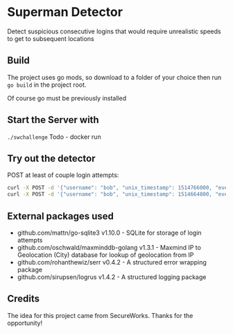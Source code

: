 # Superman Detector
Detect suspicious consecutive logins that would require unrealistic speeds to get to subsequent locations

## Build
The project uses go mods, so download to a folder of your choice then run `go build` in the project root.

Of course go must be previously installed

## Start the Server with
`./swchallenge`
Todo - docker run

## Try out the detector
POST at least of couple login attempts:  

```bash
curl -X POST -d '{"username": "bob", "unix_timestamp": 1514766000, "event_uuid": "85ad929a-db03-4bf4-9541-8f728fa12e43","ip_address": "24.242.71.20"}' http://localhost:8100/v1
curl -X POST -d '{"username": "bob", "unix_timestamp": 1514664800, "event_uuid": "85ad929a-db03-4bf4-9541-8f728fa12e41","ip_address": "206.90.252.6"}' http://localhost:8100/v1
```

## External packages used
- github.com/mattn/go-sqlite3 v1.10.0 - SQLite for storage of login attempts
- github.com/oschwald/maxminddb-golang v1.3.1 - Maxmind IP to Geolocation (City) database for lookup of geolocation from IP
- github.com/rohanthewiz/serr v0.4.2 - A structured error wrapping package
- github.com/sirupsen/logrus v1.4.2 - A structured logging package

## Credits
The idea for this project came from SecureWorks. Thanks for the opportunity!
